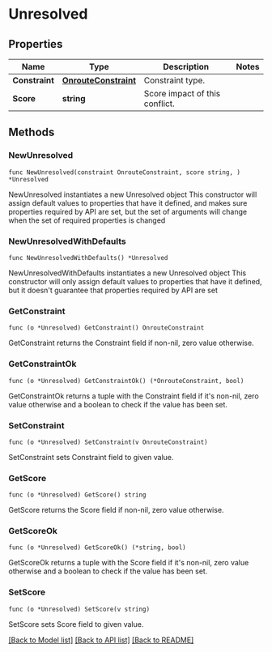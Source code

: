# Unresolved

## Properties

Name | Type | Description | Notes
------------ | ------------- | ------------- | -------------
**Constraint** | [**OnrouteConstraint**](OnrouteConstraint.md) | Constraint type. | 
**Score** | **string** | Score impact of this conflict. | 

## Methods

### NewUnresolved

`func NewUnresolved(constraint OnrouteConstraint, score string, ) *Unresolved`

NewUnresolved instantiates a new Unresolved object
This constructor will assign default values to properties that have it defined,
and makes sure properties required by API are set, but the set of arguments
will change when the set of required properties is changed

### NewUnresolvedWithDefaults

`func NewUnresolvedWithDefaults() *Unresolved`

NewUnresolvedWithDefaults instantiates a new Unresolved object
This constructor will only assign default values to properties that have it defined,
but it doesn't guarantee that properties required by API are set

### GetConstraint

`func (o *Unresolved) GetConstraint() OnrouteConstraint`

GetConstraint returns the Constraint field if non-nil, zero value otherwise.

### GetConstraintOk

`func (o *Unresolved) GetConstraintOk() (*OnrouteConstraint, bool)`

GetConstraintOk returns a tuple with the Constraint field if it's non-nil, zero value otherwise
and a boolean to check if the value has been set.

### SetConstraint

`func (o *Unresolved) SetConstraint(v OnrouteConstraint)`

SetConstraint sets Constraint field to given value.


### GetScore

`func (o *Unresolved) GetScore() string`

GetScore returns the Score field if non-nil, zero value otherwise.

### GetScoreOk

`func (o *Unresolved) GetScoreOk() (*string, bool)`

GetScoreOk returns a tuple with the Score field if it's non-nil, zero value otherwise
and a boolean to check if the value has been set.

### SetScore

`func (o *Unresolved) SetScore(v string)`

SetScore sets Score field to given value.



[[Back to Model list]](../README.md#documentation-for-models) [[Back to API list]](../README.md#documentation-for-api-endpoints) [[Back to README]](../README.md)


